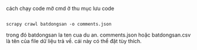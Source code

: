 cách chạy code
mở cmd ở thu mục lưu code
```shell

scrapy crawl batdongsan -o comments.json
```

trong đó batdongsan la ten cua du an.
comments.json hoặc batdongsan.csv là tên của file dữ liệu trả về. cái này có thể đặt tùy thích.